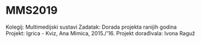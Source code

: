 # MMS2019
Kolegij: Multimedijski sustavi
Zadatak: Dorada projekta ranijih godina
Projekt: Igrica - Kviz, Ana Mimica, 2015./'16.
Projekt dorađivala: Ivona Raguž
